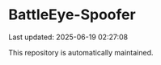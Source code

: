 # BattleEye-Spoofer

Last updated: 2025-06-19 02:27:08

This repository is automatically maintained.
